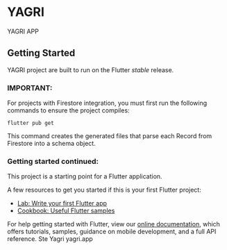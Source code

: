 # YAGRI

YAGRI APP

## Getting Started

YAGRI project are built to run on the Flutter _stable_ release.

### IMPORTANT:

For projects with Firestore integration, you must first run the following commands to ensure the project compiles:

```
flutter pub get
```

This command creates the generated files that parse each Record from Firestore into a schema object.

### Getting started continued:

This project is a starting point for a Flutter application.

A few resources to get you started if this is your first Flutter project:

- [Lab: Write your first Flutter app](https://flutter.dev/docs/get-started/codelab)
- [Cookbook: Useful Flutter samples](https://flutter.dev/docs/cookbook)

For help getting started with Flutter, view our
[online documentation](https://flutter.dev/docs), which offers tutorials,
samples, guidance on mobile development, and a full API reference.
Ste Yagri
yagri.app
